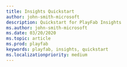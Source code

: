 ```yaml
---
title: Insights Quickstart
author: john-smith-microsoft
description: Quickstart for PlayFab Insights 
ms.author: john-smith-microsoft
ms.date: 03/20/2020
ms.topic: article
ms.prod: playfab
keywords: playfab, insights, quickstart
ms.localizationpriority: medium
---
```


